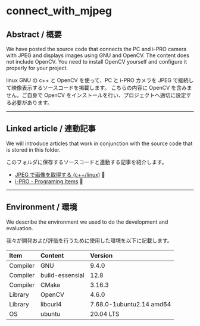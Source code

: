 # connect_with_mjpeg

## Abstract / 概要

We have posted the source code that connects the PC and i-PRO camera with JPEG  and displays images using GNU and OpenCV.
The content does not include OpenCV. You need to install OpenCV yourself and configure it properly for your project.

linux GNU の c++ と OpenCV を使って、PC と i-PRO カメラを JPEG で接続して映像表示するソースコードを掲載します。
こちらの内容に OpenCV を含みません。ご自身で OpenCV をインストールを行い、プロジェクトへ適切に設定する必要があります。

---

## Linked article / 連動記事

We will introduce articles that work in conjunction with the source code that is stored in this folder.

このフォルダに保存するソースコードと連動する記事を紹介します。

- [JPEG で画像を取得する (c++/linux)](https://i-pro-corp.github.io/Programing-Items/cpp_linux/connect_camera/connect_with_jpeg.html) :link:
- [i-PRO - Programing Items](https://i-pro-corp.github.io/Programing-Items) :link:

---

## Environment / 環境

We describe the environment we used to do the development and evaluation.

我々が開発および評価を行うために使用した環境を以下に記載します。

| Item       | Content                   | Version  |
|:-----------|:--------------------------|:---------|
| Compiler   | GNU                       | 9.4.0    |
| Compiler   | build-essensial           | 12.8     |
| Compiler   | CMake                     | 3.16.3   |
| Library    | OpenCV                    | 4.6.0    |
| Library    | libcurl4                  | 7.68.0-1ubuntu2.14 amd64 |   
| OS         | ubuntu                    | 20.04 LTS|
